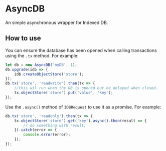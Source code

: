 # AsyncDB

An simple asynchronous wrapper for Indexed DB.

## How to use

You can ensure the database has been opened when calling transactions using the `.tx` method. For example:
```js
let db = new AsyncDB('myDB', 1);
db.upgrade(idb => {
	idb.createObjectStore('store');
});
db.tx('store', 'readwrite').then(tx => {
	//this wil run when the DB is opened but be delayed when closed.
	tx.objectStore('store').put('value', 'key');
});
```

Use the `.async()` method of `IDBRequest` to use it as a promise. For example:
```js
db.tx('store', 'readonly').then(tx => {
	tx.objectStore('store').get('key').async().then(result => {
		// do something with result;
	}).catch(error => {
		console.error(error);
	});
});
```
